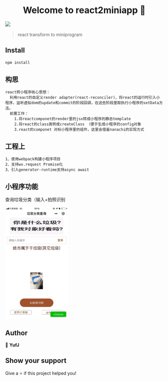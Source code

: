 <h1 align="center">Welcome to react2miniapp 👋</h1>
<p>
  <img src="https://img.shields.io/badge/version-0.0.1-blue.svg?cacheSeconds=2592000" />
</p>

> react transform to miniprogram

## Install

```sh
npm install
```

## 构思

```
react转小程序核心思想：
  利用react的自定义render adapter(react-reconciler)，将react的运行时引入小程序，监听虚拟dom的update和commit的阶段回调，在这些阶段里取执行小程序的setData方法。
  前置工作：
    1.将reactcomponet的render里的jsx转成小程序的静态template
    2.将react的class类转成createClass （便于生成小程序的config对象
    3.react的componet 对标小程序里的组件，这里会借鉴nanachi的实现方式
```

## 工程上

```
1、使用webpack构建小程序项目
2、支持wx.request Promise化
3、引入generator-runtime支持async await
```

## 小程序功能

查询垃圾分类（输入+拍照识别

<img src="./screenshot/WechatIMG4.jpeg" width="200" />


## Author

👤 **YufJ**


## Show your support

Give a ⭐️ if this project helped you!
